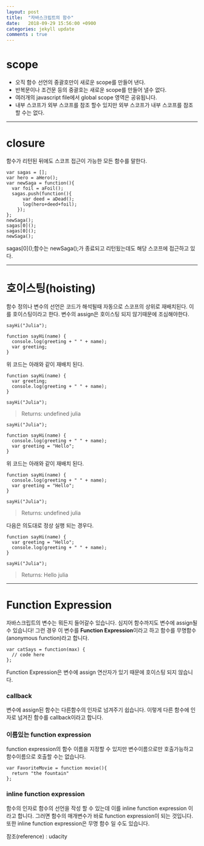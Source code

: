 ```yaml
---
layout: post
title:  "자바스크립트의 함수"
date:   2018-09-29 15:56:00 +0900
categories: jekyll update
comments : true
---
```


# scope

* 오직 함수 선언의 중괄호만이 새로운 scope를 만들어 낸다.
* 반복문이나 조건문 등의 중괄호는 새로운 scope를 만들어 낼수 없다.
* 여러개의 javascript file에서 global scope 영역은 공유됩니다.
* 내부 스코프가 외부 스코프를 참조 할수 있지만 외부 스코프가 내부 스코프를 참조 할 수는 없다.

---
# closure

함수가 리턴된 뒤에도 스코프 접근이 가능한 모든 함수를 말한다.
```
var sagas = [];
var hero = aHero();
var newSaga = function(){
  var foil = aFoil();
  sagas.push(function(){
      var deed = aDead();
      log(hero+deed+foil);
    });
};
newSaga();
sagas[0]();
sagas[0]();
newSaga();
```
sagas[0]\();함수는 newSaga();가 종료되고 리턴됬는데도 해당 스코프에 접근하고 있다.

---
# 호이스팅(hoisting)

함수 정의나 변수의 선언은 코드가 해석될때 자동으로 스코프의 상위로 재배치된다. 이를 호이스팅이라고 한다. 변수의 assign은 호이스팅 되지 않기때문에 조심해야한다.
```
sayHi("Julia");

function sayHi(name) {
  console.log(greeting + " " + name);
  var greeting;
}
```
위 코드는 아래와 같이 재배치 된다.
```
function sayHi(name) {
  var greeting;
  console.log(greeting + " " + name);
}

sayHi("Julia");
```
>Returns: undefined julia

```
sayHi("Julia");

function sayHi(name) {
  console.log(greeting + " " + name);
  var greeting = "Hello";
}
```
위 코드는 아래와 같이 재배치 된다.
```
function sayHi(name) {
  console.log(greeting + " " + name);
  var greeting = "Hello";
}

sayHi("Julia");
```
>Returns: undefined julia

다음은 의도대로 정상 실행 되는 경우다.
```
function sayHi(name) {
  var greeting = "Hello";
  console.log(greeting + " " + name);
}

sayHi("Julia");
```
>Returns: Hello julia

---

# Function Expression

자바스크립트의 변수는 뭐든지 들어갈수 있습니다. 심지어 함수까지도 변수에 assign될수 있습니다! 그런 경우 이 변수를 **Function Expression**이라고 하고 함수를 무명함수(anonymous function)라고 합니다.
```
var catSays = function(max) {
  // code here
};
```

Function Expression은 변수에 assign 연산자가 있기 때문에 호이스팅 되지 않습니다.

### callback

변수에 assign된 함수는 다른함수의 인자로 넘겨주기 쉽습니다. 이렇게 다른 함수에 인자로 넘겨진 함수를 callback이라고 합니다.

### 이름있는 function expression
function expression의 함수 이름을 지정할 수 있지만 변수이름으로만 호출가능하고 함수이름으로 호출할 수는 없습니다.
```
var FavoriteMovie = function movie(){
  return "the fountain"
};
```

### inline function expression

함수의 인자로 함수의 선언을 작성 할 수 있는데 이를 inline function expression 이라고 합니다. 그러면 함수의 매개변수가 바로 function expression이 되는 것입니다. 또한 inline function expression은 무명 함수 일 수도 있습니다.

참조(reference) : udacity
